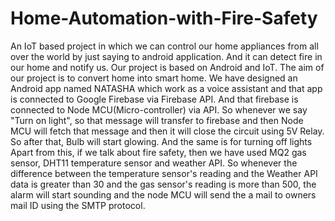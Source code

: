 # Home-Automation-with-Fire-Safety
An IoT based project in which we can control our home appliances from all over the world by just saying to android application. And it can detect fire in our home and notify us. 
Our project is based on Android and IoT. The aim of our project is to convert home into smart home. We have designed an Android app named NATASHA which work as a voice assistant and that app is connected to Google Firebase via Firebase API. And that firebase is connected to Node MCU(Micro-controller) via API. So whenever we say "Turn on light", so that message will transfer to firebase and then Node MCU will fetch that message and then it will close the circuit using 5V Relay. So after that, Bulb will start glowing.  And the same is for turning off lights                                                                                                                         
Apart from this, if we talk about fire safety, then we have used MQ2 gas sensor, DHT11 temperature sensor and weather API. So whenever the difference between the temperature sensor's reading and the Weather API data is greater than 30 and the gas sensor's reading is more than 500, the alarm will start sounding and the node MCU will send the a mail to owners mail ID using the SMTP protocol.
